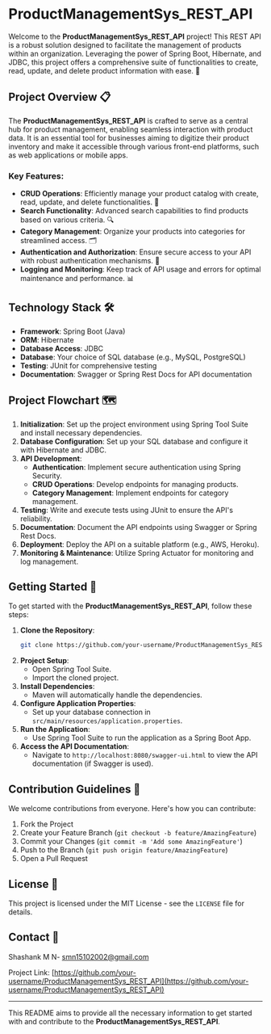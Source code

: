 # ProductManagementSys_REST_API

Welcome to the **ProductManagementSys_REST_API** project! This REST API is a robust solution designed to facilitate the management of products within an organization. Leveraging the power of Spring Boot, Hibernate, and JDBC, this project offers a comprehensive suite of functionalities to create, read, update, and delete product information with ease. 🚀

## Project Overview 📋

The **ProductManagementSys_REST_API** is crafted to serve as a central hub for product management, enabling seamless interaction with product data. It is an essential tool for businesses aiming to digitize their product inventory and make it accessible through various front-end platforms, such as web applications or mobile apps.

### Key Features:

- **CRUD Operations**: Efficiently manage your product catalog with create, read, update, and delete functionalities. 🔄
- **Search Functionality**: Advanced search capabilities to find products based on various criteria. 🔍
- **Category Management**: Organize your products into categories for streamlined access. 🗂
- **Authentication and Authorization**: Ensure secure access to your API with robust authentication mechanisms. 🔐
- **Logging and Monitoring**: Keep track of API usage and errors for optimal maintenance and performance. 📊

## Technology Stack 🛠

- **Framework**: Spring Boot (Java)
- **ORM**: Hibernate
- **Database Access**: JDBC
- **Database**: Your choice of SQL database (e.g., MySQL, PostgreSQL)
- **Testing**: JUnit for comprehensive testing
- **Documentation**: Swagger or Spring Rest Docs for API documentation

## Project Flowchart 🗺

1. **Initialization**: Set up the project environment using Spring Tool Suite and install necessary dependencies.
2. **Database Configuration**: Set up your SQL database and configure it with Hibernate and JDBC.
3. **API Development**:
   - **Authentication**: Implement secure authentication using Spring Security.
   - **CRUD Operations**: Develop endpoints for managing products.
   - **Category Management**: Implement endpoints for category management.
4. **Testing**: Write and execute tests using JUnit to ensure the API's reliability.
5. **Documentation**: Document the API endpoints using Swagger or Spring Rest Docs.
6. **Deployment**: Deploy the API on a suitable platform (e.g., AWS, Heroku).
7. **Monitoring & Maintenance**: Utilize Spring Actuator for monitoring and log management.

## Getting Started 🚀

To get started with the **ProductManagementSys_REST_API**, follow these steps:

1. **Clone the Repository**:
   ```bash
   git clone https://github.com/your-username/ProductManagementSys_REST_API.git
   ```
2. **Project Setup**:
   - Open Spring Tool Suite.
   - Import the cloned project.
3. **Install Dependencies**:
   - Maven will automatically handle the dependencies.
4. **Configure Application Properties**:
   - Set up your database connection in `src/main/resources/application.properties`.
5. **Run the Application**:
   - Use Spring Tool Suite to run the application as a Spring Boot App.
6. **Access the API Documentation**:
   - Navigate to `http://localhost:8080/swagger-ui.html` to view the API documentation (if Swagger is used).

## Contribution Guidelines 🤝

We welcome contributions from everyone. Here's how you can contribute:

1. Fork the Project
2. Create your Feature Branch (`git checkout -b feature/AmazingFeature`)
3. Commit your Changes (`git commit -m 'Add some AmazingFeature'`)
4. Push to the Branch (`git push origin feature/AmazingFeature`)
5. Open a Pull Request

## License 📄

This project is licensed under the MIT License - see the `LICENSE` file for details.

## Contact 📧

Shashank M N- smn15102002@gmail.com

Project Link: [https://github.com/your-username/ProductManagementSys_REST_API](https://github.com/your-username/ProductManagementSys_REST_API)

---

This README aims to provide all the necessary information to get started with and contribute to the **ProductManagementSys_REST_API**.
